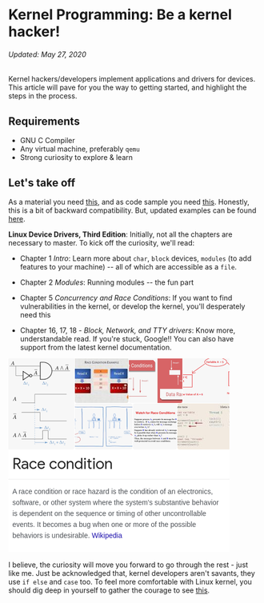 # Kernel Programming: Be a kernel hacker!
###### Updated: May 27, 2020

Kernel hackers/developers implement applications and drivers for devices. This article will pave for you the way to getting started, and highlight the steps in the process. 

## Requirements
- GNU C Compiler
- Any virtual machine, preferably `qemu`
- Strong curiosity to explore & learn

## Let's take off
As a material you need [this](https://lwn.net/Kernel/LDD3/), and as code sample you need [this](https://github.com/martinezjavier/ldd3). Honestly, this is a bit of backward compatibility. But, updated examples can be found [here](https://resources.oreilly.com/examples/9780596005900/).


**Linux Device Drivers, Third Edition**: Initially, not all the chapters are necessary to master. To kick off the curiosity, we'll read:

- Chapter 1 _Intro_: Learn more about `char`, `block` devices, `modules` (to add features to your machine) -- all of which are accessible as a `file`.

- Chapter 2 _Modules_: Running modules -- the fun part

- Chapter 5 _Concurrency and Race Conditions_: If you want to find vulnerabilities in the kernel, or develop the kernel, you'll desperately need this

- Chapter 16, 17, 18 - _Block, Network, and TTY drivers_: Know more, understandable read. If you're stuck, Google!! You can also have support from the latest kernel documentation.


![](https://raw.githubusercontent.com/midnqp/midnqp/main/blog/be-a-kernel-programmer/race_condition.png)


I believe, the curiosity will move you forward to go through the rest - just like me. Just be acknowledged that, kernel developers aren't savants, they use `if else` and `case` too. To feel more comfortable with Linux kernel, you should dig deep in yourself to gather the courage to see [this](https://github.com/torvalds/linux).
